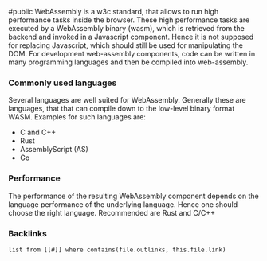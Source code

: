 #public
WebAssembly is a w3c standard, that allows to run high performance tasks inside the browser. These high performance tasks are executed by a WebAssembly binary (wasm), which is retrieved from the backend and invoked in a Javascript component. Hence it is not supposed for replacing Javascript, which should still be used for manipulating the DOM. 
For development web-assembly components, code can be written in many programming languages and then be compiled into web-assembly.

### Commonly used languages
Several languages are well suited for WebAssembly. Generally these are languages, that that can compile down to the low-level binary format WASM. Examples for such languages are:
- C and C++
- Rust
- AssemblyScript (AS)
- Go 


### Performance
The performance of the resulting WebAssembly component depends on the language performance of the underlying language. Hence one should choose the right language. Recommended are Rust and C/C++


### Backlinks
```dataview 
list from [[#]] where contains(file.outlinks, this.file.link)
```

